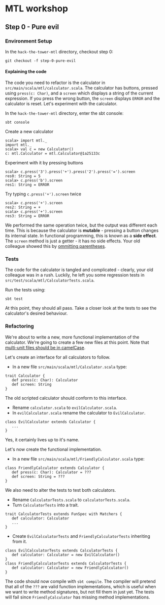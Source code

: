 # MTL workshop

## Step 0 - Pure evil

### Environment Setup

In the `hack-the-tower-mtl` directory, checkout step 0:
```
git checkout -f step-0-pure-evil
```

#### Explaining the code
The code you need to refactor is the calculator in `src/main/scala/mtl/calculator.scala`.  The calculator has buttons, pressed using `press(c: Char)`, and a `screen` which displays a string of the current expression.  If you press the wrong button, the `screen` displays `ERROR` and the calculator is reset.  Let's experiment with the calculator.

In the `hack-the-tower-mtl` directory, enter the sbt console:
```
sbt console
```
Create a new calculator
```
scala> import mtl._
import mtl._
scala> val c = new Calculator()
c: mtl.Calculator = mtl.Calculator@1a25133c
```
Experiment with it by pressing buttons
```
scala> c.press('3').press('+').press('2').press('=').screen
res0: String = 5
scala> c.press('b').screen
res1: String = ERROR
```

Try typing `c.press('+').screen` twice

```
scala> c.press('+').screen
res2: String = +
scala> c.press('+').screen
res3: String = ERROR
```

We performed the same operation twice, but the output was different each time.  This is because the calculator is **mutable** - pressing a button changes its internal state.  In functional programming, this is known as a **side effect**.  The `screen` method is just a getter - it has no side effects.  Your old colleague showed this by [ommitting parentheses](http://docs.scala-lang.org/style/method-invocation.html). 

### Tests
The code for the calculator is tangled and complicated - clearly, your old colleague was in a rush.  Luckily, he left you some regression tests in `src/test/scala/mtl/CalculatorTests.scala`.

Run the tests using:
```
sbt test
```

At this point, they should all pass.  Take a closer look at the tests to see the calculator's desired behaviour.

### Refactoring
We're about to write a new, more functional implementation of the calculator.  We're going to create a few new files at this point.  Note that [multi-unit files should be in camelCase](http://docs.scala-lang.org/style/files.html).

Let's create an interface for all calculators to follow.  

- In a new file `src/main/scala/mtl/Calculator.scala` type:
```
trait Calculator {
   def press(c: Char): Calculator
   def screen: String
}
```

The old scripted calculator should conform to this interface. 

 - Rename `calculator.scala` to `evilCalculator.scala`.
 - In `evilCalculator.scala` rename the calculator to `EvilCalculator`.
```
class EvilCalculator extends Calculator {
   ...
}
```
Yes, it certainly lives up to it's name.

Let's now create the functional implementation.

 - In a new file `src/main/scala/mtl/FriendlyCalculator.scala` type:
```
class FriendlyCalculator extends Calculator {
   def press(c: Char): Calculator = ???
   def screen: String = ???
}
```

We also need to alter the tests to test both calculators.  

 - Rename `CalculatorTests.scala` to `calculatorTests.scala`.
 - Turn `CalculatorTests` into a trait.
```
trait CalculatorTests extends FunSpec with Matchers {
   def calculator: Calculator
   ...
}
```
 - Create `EvilCalculatorTests` and `FriendlyCalculatorTests` inheriting from it.
```
class EvilCalculatorTests extends CalculatorTests {
   def calculator: Calculator = new EvilCalculator()
}
class FriendlyCalculatorTests extends CalculatorTests {
   def calculator: Calculator = new FriendlyCalculator()
}
```

The code should now compile with `sbt compile`.  The compiler will pretend that all of the `???` are valid function implementations, which is useful when we want to write method signatures, but not fill them in just yet.  The tests will fail since `FriendlyCalculator` has missing method implementations.
